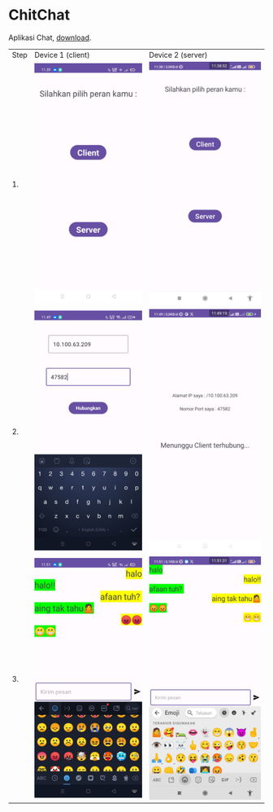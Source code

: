 # ChitChat
 Aplikasi Chat, [download](https://drive.google.com/file/d/1sgZCtXteGhBKWdQuhDlfx4W4g_5S1sDo/view?usp=sharing).

<table>
    <tr>
        <td>Step</td>
        <td>Device 1 (client)</td>
        <td>Device 2 (server)</td>
    </tr>
    <tr>
        <td>1. </td>
        <td> <img src="screenshots/OPPO A15s/Screenshot_2024-03-13-11-39-22-31.jpg"> </td>
        <td> <img src="screenshots/Xiaomi Redmi Note 8/Screenshot_2024-03-13-11-38-53-076_com.example.ChitChat.jpg"> </td>
    </tr>
    <tr>
        <td>2. </td>
        <td> <img src="screenshots/OPPO A15s/Screenshot_2024-03-13-11-49-26-57.jpg"> </td>
        <td> <img src="screenshots/Xiaomi Redmi Note 8/Screenshot_2024-03-13-11-49-19-749_com.example.ChitChat.jpg"> </td>
    </tr>
    <tr>
        <td>3. </td>
        <td> <img src="screenshots/OPPO A15s/Screenshot_2024-03-13-11-51-38-07.jpg"> </td>
        <td> <img src="screenshots/Xiaomi Redmi Note 8/Screenshot_2024-03-13-11-51-31-985_com.example.ChitChat.jpg"> </td>
    </tr>
</table>
